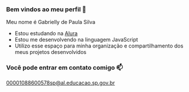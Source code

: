 ### Bem vindos ao meu perfil 🖤

Meu nome é Gabrielly de Paula Silva

- Estou estudando na [Alura](https://www.alura.com.br)
- Estou me desenvolvendo na linguagem JavaScript
- Utilizo esse espaço para minha organização e compartilhamento dos meus projetos desenvolvidos

### Você pode entrar em contato comigo 📫

00001088600578sp@al.educacao.sp.gov.br
